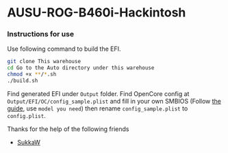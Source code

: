 # AUSU-ROG-B460i-Hackintosh


### Instructions for use
Use following command to build the EFI.


```bash
git clone This warehouse
cd Go to the Auto directory under this warehouse
chmod +x **/*.sh
./build.sh
```
Find generated EFI under `Output` folder. Find OpenCore config at `Output/EFI/OC/config_sample.plist` and fill in your own SMBIOS (Follow [the guide](https://dortania.github.io/OpenCore-Post-Install/universal/iservices.html), use  `model you need`) then rename `config_sample.plist` to `config.plist`.

Thanks for the help of the following friends

- [SukkaW](https://github.com/SukkaW)
